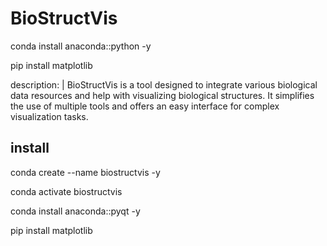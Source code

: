 # BioStructVis

conda install anaconda::python  -y

pip install matplotlib



  description: |
    BioStructVis is a tool designed to integrate various biological data resources and help with visualizing biological structures. It simplifies the use of multiple tools and offers an easy interface for complex visualization tasks.


## install
conda create --name biostructvis -y

conda activate biostructvis

conda install anaconda::pyqt  -y

pip install matplotlib
